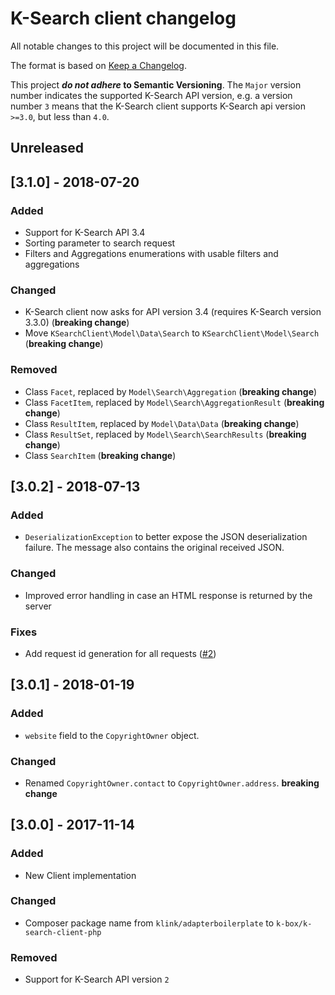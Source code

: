 # K-Search client changelog

All notable changes to this project will be documented in this file.

The format is based on [Keep a Changelog](http://keepachangelog.com/en/0.3.0/).

This project **_do not adhere_ to Semantic Versioning**. The `Major` version number 
indicates the supported K-Search API version, e.g. a version number `3` means that
the K-Search client supports K-Search api version `>=3.0`, but less than `4.0`.

## Unreleased

## [3.1.0] - 2018-07-20

### Added

- Support for K-Search API 3.4
- Sorting parameter to search request
- Filters and Aggregations enumerations with usable filters and aggregations

### Changed

- K-Search client now asks for API version 3.4 (requires K-Search version 3.3.0) (**breaking change**)
- Move `KSearchClient\Model\Data\Search` to `KSearchClient\Model\Search` (**breaking change**)

### Removed

- Class `Facet`, replaced by `Model\Search\Aggregation` (**breaking change**)
- Class `FacetItem`, replaced by `Model\Search\AggregationResult` (**breaking change**)
- Class `ResultItem`, replaced by `Model\Data\Data` (**breaking change**)
- Class `ResultSet`, replaced by `Model\Search\SearchResults` (**breaking change**)
- Class `SearchItem` (**breaking change**)

## [3.0.2] - 2018-07-13

### Added

- `DeserializationException` to better expose the JSON deserialization failure.
  The message also contains the original received JSON.

### Changed

- Improved error handling in case an HTML response is returned by the server

### Fixes

- Add request id generation for all requests ([#2](https://github.com/k-box/k-search-client-php/pull/2))

## [3.0.1] - 2018-01-19

### Added

- `website` field to the `CopyrightOwner` object.

### Changed

- Renamed `CopyrightOwner.contact` to  `CopyrightOwner.address`. **breaking change**

## [3.0.0] - 2017-11-14

### Added

- New Client implementation

### Changed

- Composer package name from `klink/adapterboilerplate` to `k-box/k-search-client-php`

### Removed

- Support for K-Search API version `2`
